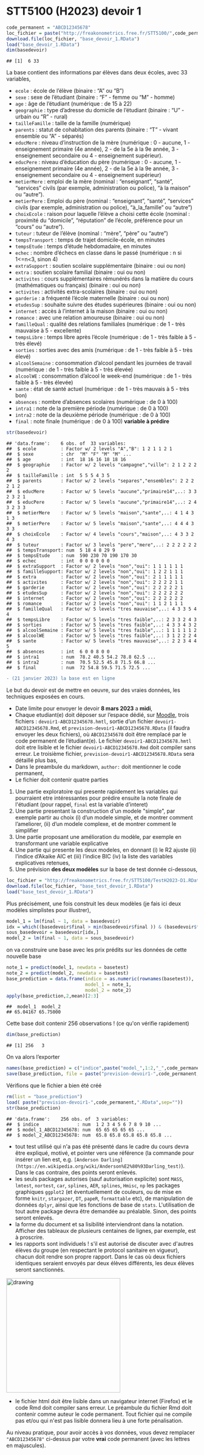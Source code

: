 STT5100 (H2023) devoir 1
================

``` r
code_permanent = "ABCD12345678"
loc_fichier = paste("http://freakonometrics.free.fr/STT5100/",code_permanent,"-H2023D1.RData",sep="")
download.file(loc_fichier, "base_devoir_1.RData")
load("base_devoir_1.RData")
dim(basedevoir)
```

    ## [1]  6 33

La base contient des informations par élèves dans deux écoles, avec 33 variables,

- `ecole` : école de l’élève (binaire : “A” ou “B”)
- `sexe` : sexe de l’étudiant (binaire : “F” - femme ou “M” - homme)
- `age` : âge de l’étudiant (numérique : de 15 à 22)
- `geographie` : type d’adresse du domicile de l’étudiant (binaire :
  “U” - urbain ou “R” - rural)
- `tailleFamille` : taille de la famille (numérique)
- `parents` : statut de cohabitation des parents (binaire : “T” - vivant
  ensemble ou “A” - séparés)
- `educMere` : niveau d’instruction de la mère (numérique : 0 - aucune,
  1 - enseignement primaire (4e année), 2 - de la 5e à la 9e année, 3 -
  enseignement secondaire ou 4 - enseignement supérieur).
- `educPere` : niveau d’éducation du père (numérique : 0 - aucune, 1 -
  enseignement primaire (4e année), 2 - de la 5e à la 9e année, 3 -
  enseignement secondaire ou 4 - enseignement supérieur)
- `metierMere` : emploi de la mère (nominal : “enseignant”, “santé”,
  “services” civils (par exemple, administration ou police), “à la
  maison” ou “autre”).
- `metierPere` : Emploi du père (nominal : “enseignant”, “santé”,
  “services” civils (par exemple, administration ou police),
  “à_la_famille” ou “autre”)
- `choixEcole` : raison pour laquelle l’élève a choisi cette école
  (nominal : proximité du “domicile”, “réputation” de l’école,
  préférence pour un “cours” ou “autre”).
- `tuteur` : tuteur de l’élève (nominal : “mère”, “père” ou “autre”)
- `tempsTransport` : temps de trajet domicile-école, en minutes
- `tempsEtude` : temps d’étude hebdomadaire, en minutes
- `echec` : nombre d’échecs en classe dans le passé (numérique : n si
  1\<=n\<3, sinon 4)
- `extraSupport` : soutien scolaire supplémentaire (binaire : oui ou
  non)
- `extra` : soutien scolaire familial (binaire : oui ou non)
- `activites` : cours supplémentaires rémunérés dans la matière du cours
  (mathématiques ou français) (binaire : oui ou non)
- `activites` : activités extra-scolaires (binaire : oui ou non)
- `garderie` : a fréquenté l’école maternelle (binaire : oui ou non)
- `etudesSup` : souhaite suivre des études supérieures (binaire : oui ou
  non)
- `internet` : accès à l’internet à la maison (binaire : oui ou non)
- `romance` : avec une relation amoureuse (binaire : oui ou non)
- `familleQual` : qualité des relations familiales (numérique : de 1 -
  très mauvaise à 5 - excellente)
- `tempsLibre` : temps libre après l’école (numérique : de 1 - très
  faible à 5 - très élevé)
- `sorties` : sorties avec des amis (numérique : de 1 - très faible à
  5 - très élevé)
- `alcoolSemaine` : consommation d’alcool pendant les journées de
  travail (numérique : de 1 - très faible à 5 - très élevée)
- `alcoolWE` : consommation d’alcool le week-end (numérique : de 1 -
  très faible à 5 - très élevée)
- `sante` : état de santé actuel (numérique : de 1 - très mauvais à 5 -
  très bon)
- `absences` : nombre d’absences scolaires (numérique : de 0 à 100)
- `intra1` : note de la première période (numérique : de 0 à 100)
- `intra2` : note de la deuxième période (numérique : de 0 à 100)
- `final` : note finale (numérique : de 0 à 100) **variable à prédire**

``` r
str(basedevoir)
```

    ## 'data.frame':    6 obs. of  33 variables:
    ##  $ ecole         : Factor w/ 2 levels "A","B": 1 2 1 1 2 1
    ##  $ sexe          : chr  "M" "F" "M" "M" ...
    ##  $ age           : int  18 16 16 18 18 16
    ##  $ geographie    : Factor w/ 2 levels "campagne","ville": 2 1 2 2 2 2
    ##  $ tailleFamille : int  5 5 5 4 3 5
    ##  $ parents       : Factor w/ 2 levels "separes","ensembles": 2 2 2 2 1 2
    ##  $ educMere      : Factor w/ 5 levels "aucune","primaire14",..: 3 3 2 3 2 1
    ##  $ educPere      : Factor w/ 5 levels "aucune","primaire14",..: 2 4 3 2 3 3
    ##  $ metierMere    : Factor w/ 5 levels "maison","sante",..: 4 1 4 3 1 3
    ##  $ metierPere    : Factor w/ 5 levels "maison","sante",..: 4 4 4 3 3 3
    ##  $ choixEcole    : Factor w/ 4 levels "cours","maison",..: 4 3 3 2 4 3
    ##  $ tuteur        : Factor w/ 3 levels "pere","mere",..: 2 2 2 2 2 2
    ##  $ tempsTransport: num  5 18 4 8 29 9
    ##  $ tempsEtude    : num  590 230 70 190 170 30
    ##  $ echec         : int  0 0 0 0 0 0
    ##  $ extraSupport  : Factor w/ 2 levels "non","oui": 1 1 1 1 1 1
    ##  $ familleSupport: Factor w/ 2 levels "non","oui": 1 2 2 1 1 1
    ##  $ extra         : Factor w/ 2 levels "non","oui": 2 1 1 1 1 1
    ##  $ activites     : Factor w/ 2 levels "non","oui": 2 2 2 2 1 1
    ##  $ garderie      : Factor w/ 2 levels "non","oui": 2 2 2 2 2 1
    ##  $ etudesSup     : Factor w/ 2 levels "non","oui": 2 2 2 2 2 2
    ##  $ internet      : Factor w/ 2 levels "non","oui": 2 2 2 2 2 2
    ##  $ romance       : Factor w/ 2 levels "non","oui": 1 1 2 1 1 1
    ##  $ familleQual   : Factor w/ 5 levels "tres mauvaise",..: 4 3 3 5 4 4
    ##  $ tempsLibre    : Factor w/ 5 levels "tres faible",..: 2 3 3 2 4 3
    ##  $ sorties       : Factor w/ 5 levels "tres faible",..: 4 3 3 4 3 2
    ##  $ alcoolSemaine : Factor w/ 5 levels "tres faible",..: 1 1 1 1 1 2
    ##  $ alcoolWE      : Factor w/ 5 levels "tres faible",..: 3 1 2 2 2 4
    ##  $ sante         : Factor w/ 5 levels "tres mauvaise",..: 2 2 3 4 4 5
    ##  $ absences      : int  6 0 0 8 0 0
    ##  $ intra1        : num  78.2 40.5 54.2 78.8 62.5 ...
    ##  $ intra2        : num  70.5 52.5 45.8 71.5 66.8 ...
    ##  $ final         : num  72 54.8 59.5 71.5 72.5 ...

``` diff
- (21 janvier 2023) la base est en ligne
```

Le but du devoir est de mettre en oeuvre, sur des vraies données, les
techniques exposées en cours.

*   Date limite pour envoyer le devoir **8 mars 2023** a **midi**,
*   Chaque etudiant(e) doit déposer sur l’espace dédié, sur [Moodle](https://ena01.uqam.ca/mod/assign/view.php?id=3199734),
    trois fichiers : `devoir1-ABCD12345678.hmtl`, sortie d’un fichier
    `devoir1-ABCD12345678.Rmd`, et `prevision-devoir1-ABCD12345678.RData` (il faudra envoyer les deux fichiers), où
    `ABCD12345678` doit être remplacé par le code permanent de
    l’étudiant(e). Le fichier `devoir1-ABCD12345678.hmtl` doit etre
    lisible et le fichier `devoir1-ABCD12345678.Rmd` doit compiler sans
    erreur. Le troisième fichier, `prevision-devoir1-ABCD12345678.RData`
    sera détaillé plus bas,
*   Dans le preambule du markdown, `author:` doit mentionner le code
    permanent,
*  Le fichier doit contenir quatre parties

1.  Une partie exploratoire qui presente rapidement les variables qui
    pourraient etre intéressantes pour prédire ensuite la note finale de l'étudiant (pour rappel, `final` est la variable d’interet)
2.  Une partie presentant la construction d'un modele "simple", par exemple 
    partir au choix (i) d’un modele simple, et de montrer comment
    l’ameliorer, (ii) d’un modele complexe, et de montrer comment le
    simplifier
3.  Une partie proposant une amélioration du modèle, par exemple en transformant une variable explicative
4.  Une partie qui presente les deux modeles, en donnant (i) le R2
    ajuste (ii) l’indice d’Akaike AIC et (iii) l’indice BIC (iv) la
    liste des variables explicatives retenues,
4.  Une prévision **des deux modèles** sur la base de test donnée ci-dessous,

``` r
loc_fichier = "http://freakonometrics.free.fr/STT5100/TestH2023-D1.RData"
download.file(loc_fichier, "base_test_devoir_1.RData")
load("base_test_devoir_1.RData")
```

Plus précisément, une fois construit les deux modèles (je fais ici deux modèles simplistes pour illustrer),

``` r
model_1 = lm(final ~ 1, data = basedevoir)
idx = which((basedevoir$final > min(basedevoir$final )) & (basedevoir$final < max(basedevoir$final )))
sous_basedevoir = basedevoir[idx,]
model_2 = lm(final ~ 1, data = sous_basedevoir)
```

on va construire une base avec les prix prédits sur les données de cette
nouvelle base

``` r
note_1 = predict(model_1, newdata = basetest)
note_2 = predict(model_2, newdata = basetest)
base_prediction = data.frame(indice = as.numeric(rownames(basetest)),
                             model_1 = note_1,
                             model_2 = note_2)
apply(base_prediction,2,mean)[2:3]
```

    ##  model_1  model_2 
    ## 65.04167 65.75000

Cette base doit contenir 256 observations ! (ce qu'on vérifie rapidement)

``` r
dim(base_prediction)
```

    ## [1] 256   3

On va alors l’exporter

``` r
names(base_prediction) = c("indice",paste("model_",1:2,"_",code_permanent,sep=""))
save(base_prediction, file = paste("prevision-devoir1-",code_permanent,".RData",sep=""))
```

Vérifions que le fichier a bien été créé

``` r
rm(list = "base_prediction")
load( paste("prevision-devoir1-",code_permanent,".RData",sep=""))
str(base_prediction)
```

    ## 'data.frame':    256 obs. of  3 variables:
    ##  $ indice              : num  1 2 3 4 5 6 7 8 9 10 ...
    ##  $ model_1_ABCD12345678: num  65 65 65 65 65 ...
    ##  $ model_2_ABCD12345678: num  65.8 65.8 65.8 65.8 65.8 ...

* tout test utilisé qui n'a pas été présenté dans le cadre du cours devra être expliqué, motivé, et pointer vers une référence (la commande pour insérer un lien est, e.g. `[Anderson Darling](https://en.wikipedia.org/wiki/Anderson%E2%80%93Darling_test)`). Dans le cas contraire, des points seront enlevés.
* les seuls packages autorises (sauf autorisation explicite) sont `MASS`, `lmtest`, `nortest`, `car`, `splines`, `AER`, `splines`, `Hmisc`, `np` les packages graphiques `ggplot2` (et éventuellement de couleurs, ou de mise en forme `knitr`, `stargazer`, `DT`, `papeR`, `formattable` etc), de manipulation de données `dplyr`, ainsi que les fonctions de base de `stats`. L'utilisation de tout autre package devra être demandée au préalable. Sinon, des points seront enlevés.
* la forme du document et sa lisibilité interviendront dans la notation. Afficher des tableaux de plusieurs centaines de lignes, par exemple, est à proscrire.
* les rapports sont individuels ! s'il est autorisé de discuter avec d'autres élèves du groupe (en respectant le protocol sanitaire en vigueur), chacun doit rendre son propre rapport. Dans le cas où deux fichiers identiques seraient envoyés par deux élèves différents, les deux élèves seront sanctionnés.

<img src="https://github.com/freakonometrics/STT5100/blob/master/archives/A2018/obviously.png" alt="drawing" width="300" align=right/>

* le fichier html doit être lisible dans un navigateur internet (Firefox) et le code Rmd doit compiler sans erreur. Le préambule du fichier Rmd doit contenir comme auteur le code permanent. Tout fichier qui ne compile pas et/ou qui n'est pas lisible donnera lieu à une forte pénalisation.

Au niveau pratique, pour avoir accès à _vos_ données, vous devez remplacer `"ABCD12345678"` ci-dessus par votre **vrai** code permanent (avec les lettres en majuscules).
